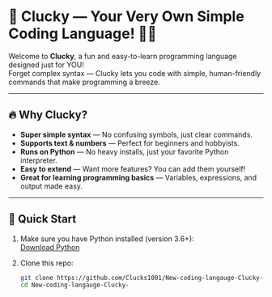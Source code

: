 # 🚀 Clucky — Your Very Own Simple Coding Language! 🐔✨

Welcome to **Clucky**, a fun and easy-to-learn programming language designed just for YOU!  
Forget complex syntax — Clucky lets you code with simple, human-friendly commands that make programming a breeze.

---

## 🔥 Why Clucky?

- **Super simple syntax** — No confusing symbols, just clear commands.  
- **Supports text & numbers** — Perfect for beginners and hobbyists.  
- **Runs on Python** — No heavy installs, just your favorite Python interpreter.  
- **Easy to extend** — Want more features? You can add them yourself!  
- **Great for learning programming basics** — Variables, expressions, and output made easy.

---

## 🎯 Quick Start

1. Make sure you have Python installed (version 3.6+):  
   [Download Python](https://www.python.org/downloads/)

2. Clone this repo:  
   ```bash
   git clone https://github.com/Clucks1001/New-coding-langauge-Clucky-.git
   cd New-coding-langauge-Clucky-

